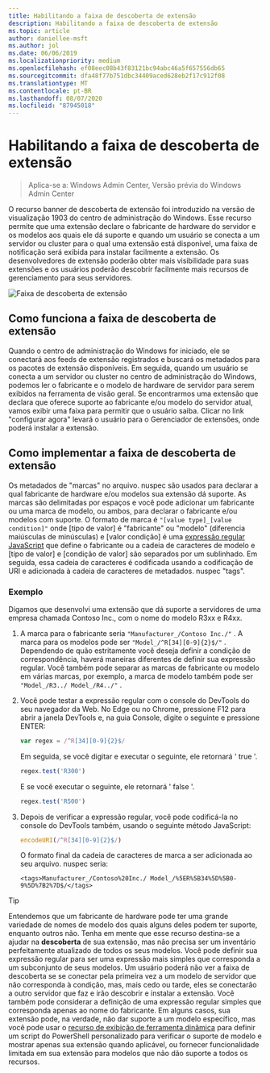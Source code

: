```yaml
---
title: Habilitando a faixa de descoberta de extensão
description: Habilitando a faixa de descoberta de extensão
ms.topic: article
author: daniellee-msft
ms.author: jol
ms.date: 06/06/2019
ms.localizationpriority: medium
ms.openlocfilehash: ef08eec08b43f83121bc94abc46a5f657556db65
ms.sourcegitcommit: dfa48f77b751dbc34409aced628eb2f17c912f08
ms.translationtype: MT
ms.contentlocale: pt-BR
ms.lasthandoff: 08/07/2020
ms.locfileid: "87945018"
---
```

# <a name="enabling-the-extension-discovery-banner"></a>Habilitando a faixa de descoberta de extensão

>Aplica-se a: Windows Admin Center, Versão prévia do Windows Admin Center

O recurso banner de descoberta de extensão foi introduzido na versão de visualização 1903 do centro de administração do Windows. Esse recurso permite que uma extensão declare o fabricante de hardware do servidor e os modelos aos quais ele dá suporte e quando um usuário se conecta a um servidor ou cluster para o qual uma extensão está disponível, uma faixa de notificação será exibida para instalar facilmente a extensão. Os desenvolvedores de extensão poderão obter mais visibilidade para suas extensões e os usuários poderão descobrir facilmente mais recursos de gerenciamento para seus servidores.

![Faixa de descoberta de extensão](../../media/extend-guides-extension-discovery-banner/extension-discovery-banner.png)

## <a name="how-the-extension-discovery-banner-works"></a>Como funciona a faixa de descoberta de extensão

Quando o centro de administração do Windows for iniciado, ele se conectará aos feeds de extensão registrados e buscará os metadados para os pacotes de extensão disponíveis. Em seguida, quando um usuário se conecta a um servidor ou cluster no centro de administração do Windows, podemos ler o fabricante e o modelo de hardware de servidor para serem exibidos na ferramenta de visão geral. Se encontrarmos uma extensão que declara que oferece suporte ao fabricante e/ou modelo do servidor atual, vamos exibir uma faixa para permitir que o usuário saiba. Clicar no link "configurar agora" levará o usuário para o Gerenciador de extensões, onde poderá instalar a extensão.

## <a name="how-to-implement-the-extension-discovery-banner"></a>Como implementar a faixa de descoberta de extensão

Os metadados de "marcas" no arquivo. nuspec são usados para declarar a qual fabricante de hardware e/ou modelos sua extensão dá suporte. As marcas são delimitadas por espaços e você pode adicionar um fabricante ou uma marca de modelo, ou ambos, para declarar o fabricante e/ou modelos com suporte. O formato de marca é ``"[value type]_[value condition]"`` onde [tipo de valor] é "fabricante" ou "modelo" (diferencia maiúsculas de minúsculas) e [valor condição] é uma [expressão regular JavaScript](https://developer.mozilla.org/docs/Web/JavaScript/Guide/Regular_Expressions) que define o fabricante ou a cadeia de caracteres de modelo e [tipo de valor] e [condição de valor] são separados por um sublinhado. Em seguida, essa cadeia de caracteres é codificada usando a codificação de URI e adicionada à cadeia de caracteres de metadados. nuspec "tags".

### <a name="example"></a>Exemplo

Digamos que desenvolvi uma extensão que dá suporte a servidores de uma empresa chamada Contoso Inc., com o nome do modelo R3xx e R4xx.

1. A marca para o fabricante seria ``"Manufacturer_/Contoso Inc./"`` . A marca para os modelos pode ser ``"Model_/^R[34][0-9]{2}$/"`` . Dependendo de quão estritamente você deseja definir a condição de correspondência, haverá maneiras diferentes de definir sua expressão regular. Você também pode separar as marcas de fabricante ou modelo em várias marcas, por exemplo, a marca de modelo também pode ser ``"Model_/R3../ Model_/R4../"`` .
2. Você pode testar a expressão regular com o console do DevTools do seu navegador da Web. No Edge ou no Chrome, pressione F12 para abrir a janela DevTools e, na guia Console, digite o seguinte e pressione ENTER:

   ```javascript
   var regex = /^R[34][0-9]{2}$/
   ```

   Em seguida, se você digitar e executar o seguinte, ele retornará ' true '.

   ```javascript
   regex.test('R300')
   ```

   E se você executar o seguinte, ele retornará ' false '.

   ```javascript
   regex.test('R500')
   ```

3. Depois de verificar a expressão regular, você pode codificá-la no console do DevTools também, usando o seguinte método JavaScript:

   ```javascript
   encodeURI(/^R[34][0-9]{2}$/)
   ```

   O formato final da cadeia de caracteres de marca a ser adicionada ao seu arquivo. nuspec seria:

   ```
   <tags>Manufacturer_/Contoso%20Inc./ Model_/%5ER%5B34%5D%5B0-9%5D%7B2%7D$/</tags>
   ```

> [!Tip]
> Entendemos que um fabricante de hardware pode ter uma grande variedade de nomes de modelo dos quais alguns deles podem ter suporte, enquanto outros não. Tenha em mente que esse recurso destina-se a ajudar na **descoberta** de sua extensão, mas não precisa ser um inventário perfeitamente atualizado de todos os seus modelos. Você pode definir sua expressão regular para ser uma expressão mais simples que corresponda a um subconjunto de seus modelos. Um usuário poderá não ver a faixa de descoberta se se conectar pela primeira vez a um modelo de servidor que não corresponda à condição, mas, mais cedo ou tarde, eles se conectarão a outro servidor que faz e irão descobrir e instalar a extensão. Você também pode considerar a definição de uma expressão regular simples que corresponda apenas ao nome do fabricante. Em alguns casos, sua extensão pode, na verdade, não dar suporte a um modelo específico, mas você pode usar o [recurso de exibição de ferramenta dinâmica](./dynamic-tool-display.md) para definir um script do PowerShell personalizado para verificar o suporte de modelo e mostrar apenas sua extensão quando aplicável, ou fornecer funcionalidade limitada em sua extensão para modelos que não dão suporte a todos os recursos.